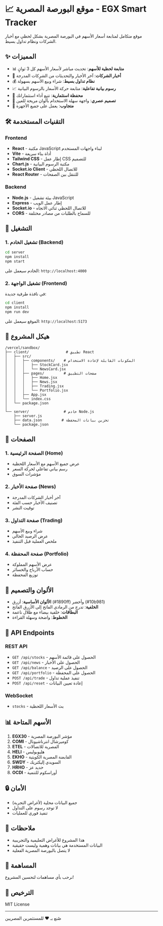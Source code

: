 # 📈 موقع البورصة المصرية - EGX Smart Tracker

موقع متكامل لمتابعة أسعار الأسهم في البورصة المصرية بشكل لحظي مع أخبار الشركات ونظام تداول بسيط.

## ✨ المميزات

- 📊 **متابعة لحظية للأسهم**: تحديث مباشر لأسعار الأسهم كل 3 ثوانٍ
- 📰 **أخبار الشركات**: آخر الأخبار والتحديثات من الشركات المدرجة
- 💰 **نظام تداول بسيط**: شراء وبيع الأسهم بسهولة
- 📈 **رسوم بيانية تفاعلية**: متابعة حركة الأسعار بالرسوم البيانية
- 💼 **محفظة استثمارية**: تتبع أداء استثماراتك
- 🎨 **تصميم عصري**: واجهة سهلة الاستخدام بألوان مريحة للعين
- 📱 **متجاوب**: يعمل على جميع الأجهزة

## 🛠️ التقنيات المستخدمة

### Frontend
- **React** - مكتبة JavaScript لبناء واجهات المستخدم
- **Vite** - أداة بناء سريعة
- **Tailwind CSS** - إطار عمل CSS للتصميم
- **Chart.js** - مكتبة الرسوم البيانية
- **Socket.io Client** - للاتصال اللحظي
- **React Router** - للتنقل بين الصفحات

### Backend
- **Node.js** - بيئة تشغيل JavaScript
- **Express** - إطار عمل الويب
- **Socket.io** - للاتصال اللحظي ثنائي الاتجاه
- **CORS** - للسماح بالطلبات من مصادر مختلفة

## 🚀 التشغيل

### 1. تشغيل الخادم (Backend)

```bash
cd server
npm install
npm start
```

الخادم سيعمل على: `http://localhost:4000`

### 2. تشغيل الواجهة (Frontend)

في نافذة طرفية جديدة:

```bash
cd client
npm install
npm run dev
```

الموقع سيعمل على: `http://localhost:5173`

## 📁 هيكل المشروع

```
/vercel/sandbox/
├── client/                 # تطبيق React
│   ├── src/
│   │   ├── components/    # المكونات القابلة لإعادة الاستخدام
│   │   │   ├── StockCard.jsx
│   │   │   └── NewsCard.jsx
│   │   ├── pages/         # صفحات التطبيق
│   │   │   ├── Home.jsx
│   │   │   ├── News.jsx
│   │   │   ├── Trading.jsx
│   │   │   └── Portfolio.jsx
│   │   ├── App.jsx
│   │   └── index.css
│   └── package.json
│
└── server/                # خادم Node.js
    ├── server.js
    ├── data.json         # تخزين بيانات المحفظة
    └── package.json
```

## 📱 الصفحات

### 1. الصفحة الرئيسية (Home)
- عرض جميع الأسهم مع الأسعار اللحظية
- رسم بياني تفاعلي لحركة السعر
- مؤشرات السوق

### 2. صفحة الأخبار (News)
- آخر أخبار الشركات المدرجة
- تصنيف الأخبار حسب الفئة
- توقيت النشر

### 3. صفحة التداول (Trading)
- شراء وبيع الأسهم
- عرض الرصيد الحالي
- ملخص العملية قبل التنفيذ

### 4. صفحة المحفظة (Portfolio)
- عرض الأسهم المملوكة
- حساب الأرباح والخسائر
- توزيع المحفظة

## 🎨 الألوان والتصميم

- **الألوان الأساسية**: أزرق (#1890ff) وأخضر (#10b981)
- **الخلفية**: تدرج من الرمادي الفاتح إلى الأزرق الفاتح
- **البطاقات**: خلفية بيضاء مع ظلال ناعمة
- **الخطوط**: واضحة وسهلة القراءة

## 🔌 API Endpoints

### REST API
- `GET /api/stocks` - الحصول على قائمة الأسهم
- `GET /api/news` - الحصول على الأخبار
- `GET /api/balance` - الحصول على الرصيد
- `GET /api/portfolio` - الحصول على المحفظة
- `POST /api/trade` - تنفيذ عملية تداول
- `POST /api/reset` - إعادة تعيين البيانات

### WebSocket
- `stocks` - بث الأسعار اللحظية

## 📊 الأسهم المتاحة

1. **EGX30** - مؤشر البورصة المصرية
2. **COMI** - كوميرشال انترناشيونال
3. **ETEL** - المصرية للاتصالات
4. **HELI** - هليوبوليس
5. **EKHO** - القابضة المصرية الكويتية
6. **SWDY** - السويدي إليكتريك
7. **HRHO** - حديد عز
8. **OCDI** - أوراسكوم للتنمية

## 🔒 الأمان

- جميع البيانات محلية (لأغراض التجربة)
- لا توجد رسوم على التداول
- تنفيذ فوري للعمليات

## 📝 ملاحظات

- هذا المشروع للأغراض التعليمية والتجريبية
- البيانات المستخدمة هي بيانات وهمية وليست حقيقية
- لا يتصل بالبورصة المصرية الفعلية

## 🤝 المساهمة

نرحب بأي مساهمات لتحسين المشروع!

## 📄 الترخيص

MIT License

---

صُنع بـ ❤️ للمستثمرين المصريين
